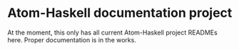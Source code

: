 # Atom-Haskell documentation project

At the moment, this only has all current Atom-Haskell project READMEs here. Proper documentation is in the works.

